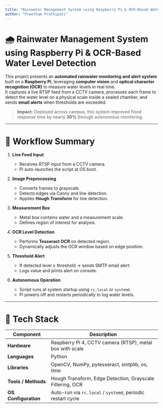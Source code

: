 ```yaml
---
title: "Rainwater Management System using Raspberry Pi & OCR-Based Water Level Detection"
author: "Preetham Prathipati"
---
```


# 🌧️ Rainwater Management System using Raspberry Pi & OCR-Based Water Level Detection

This project presents an **automated rainwater monitoring and alert system** built on a **Raspberry Pi**, leveraging **computer vision** and **optical character recognition (OCR)** to measure water levels in real time.  
It captures a live RTSP feed from a CCTV camera, processes each frame to detect the water level on a physical scale inside a sealed chamber, and sends **email alerts** when thresholds are exceeded.

> **Impact:** Deployed across campus, this system improved flood response time by nearly **30%** through autonomous monitoring.

---

# 🧠 Workflow Summary

1. **Live Feed Input**
   - Receives RTSP input from a CCTV camera.
   - Pi auto-launches the script at OS boot.

2. **Image Preprocessing**
   - Converts frames to grayscale.
   - Detects edges via Canny and line detection.
   - Applies **Hough Transform** for line detection.

3. **Measurement Box**
   - Metal box contains water and a measurement scale.
   - Defines region of interest for analysis.

4. **OCR Level Detection**
   - Performs **Tesseract OCR** on detected region.
   - Dynamically adjusts the OCR window based on edge position.

5. **Threshold Alert**
   - If detected level ≥ threshold → sends SMTP email alert.
   - Logs value and prints alert on console.

6. **Autonomous Operation**
   - Script runs at system startup using `rc.local` or `systemd`.
   - Pi powers off and restarts periodically to log water levels.

---

# 🧩 Tech Stack

| **Component**         | **Description**                                                                 |
|------------------------|---------------------------------------------------------------------------------|
| **Hardware**           | Raspberry Pi 4, CCTV camera (RTSP), metal box with scale                       |
| **Languages**          | Python                                                                         |
| **Libraries**          | OpenCV, NumPy, pytesseract, smtplib, os, time                                  |
| **Tools / Methods**    | Hough Transform, Edge Detection, Grayscale Filtering, OCR                       |
| **OS Configuration**   | Auto-run via `rc.local` / `systemd`, periodic restart cycle                    |

